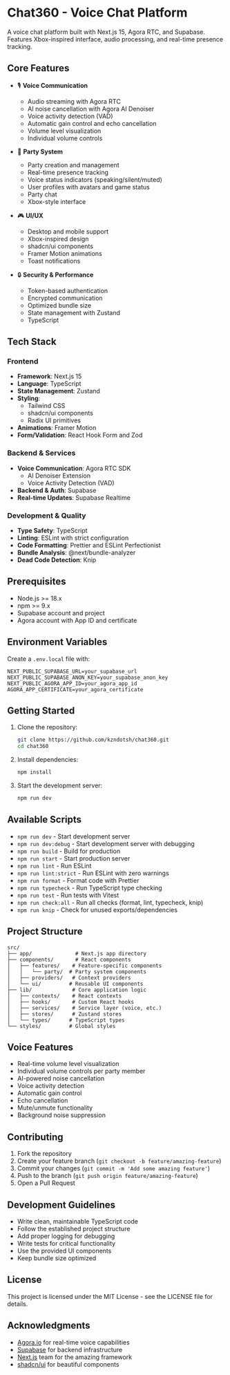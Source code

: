# Chat360 - Voice Chat Platform

A voice chat platform built with Next.js 15, Agora RTC, and Supabase. Features Xbox-inspired interface, audio processing, and real-time presence tracking.

## Core Features

- 🎙️ **Voice Communication**
  - Audio streaming with Agora RTC
  - AI noise cancellation with Agora AI Denoiser
  - Voice activity detection (VAD)
  - Automatic gain control and echo cancellation
  - Volume level visualization
  - Individual volume controls

- 👥 **Party System**
  - Party creation and management
  - Real-time presence tracking
  - Voice status indicators (speaking/silent/muted)
  - User profiles with avatars and game status
  - Party chat
  - Xbox-style interface

- 🎮 **UI/UX**
  - Desktop and mobile support
  - Xbox-inspired design
  - shadcn/ui components
  - Framer Motion animations
  - Toast notifications

- 🔒 **Security & Performance**
  - Token-based authentication
  - Encrypted communication
  - Optimized bundle size
  - State management with Zustand
  - TypeScript

## Tech Stack

### Frontend
- **Framework**: Next.js 15
- **Language**: TypeScript
- **State Management**: Zustand
- **Styling**:
  - Tailwind CSS
  - shadcn/ui components
  - Radix UI primitives
- **Animations**: Framer Motion
- **Form/Validation**: React Hook Form and Zod

### Backend & Services
- **Voice Communication**: Agora RTC SDK
  - AI Denoiser Extension
  - Voice Activity Detection (VAD)
- **Backend & Auth**: Supabase
- **Real-time Updates**: Supabase Realtime

### Development & Quality
- **Type Safety**: TypeScript
- **Linting**: ESLint with strict configuration
- **Code Formatting**: Prettier and ESLint Perfectionist
- **Bundle Analysis**: @next/bundle-analyzer
- **Dead Code Detection**: Knip

## Prerequisites

- Node.js >= 18.x
- npm >= 9.x
- Supabase account and project
- Agora account with App ID and certificate

## Environment Variables

Create a `.env.local` file with:

```env
NEXT_PUBLIC_SUPABASE_URL=your_supabase_url
NEXT_PUBLIC_SUPABASE_ANON_KEY=your_supabase_anon_key
NEXT_PUBLIC_AGORA_APP_ID=your_agora_app_id
AGORA_APP_CERTIFICATE=your_agora_certificate
```

## Getting Started

1. Clone the repository:
   ```bash
   git clone https://github.com/kzndotsh/chat360.git
   cd chat360
   ```

2. Install dependencies:
   ```bash
   npm install
   ```

3. Start the development server:
   ```bash
   npm run dev
   ```

## Available Scripts

- `npm run dev` - Start development server
- `npm run dev:debug` - Start development server with debugging
- `npm run build` - Build for production
- `npm run start` - Start production server
- `npm run lint` - Run ESLint
- `npm run lint:strict` - Run ESLint with zero warnings
- `npm run format` - Format code with Prettier
- `npm run typecheck` - Run TypeScript type checking
- `npm run test` - Run tests with Vitest
- `npm run check:all` - Run all checks (format, lint, typecheck, knip)
- `npm run knip` - Check for unused exports/dependencies

## Project Structure

```
src/
├── app/              # Next.js app directory
├── components/       # React components
│   ├── features/    # Feature-specific components
│   │   └── party/  # Party system components
│   ├── providers/   # Context providers
│   └── ui/         # Reusable UI components
├── lib/             # Core application logic
│   ├── contexts/    # React contexts
│   ├── hooks/       # Custom React hooks
│   ├── services/    # Service layer (voice, etc.)
│   ├── stores/      # Zustand stores
│   └── types/      # TypeScript types
└── styles/         # Global styles
```

## Voice Features

- Real-time volume level visualization
- Individual volume controls per party member
- AI-powered noise cancellation
- Voice activity detection
- Automatic gain control
- Echo cancellation
- Mute/unmute functionality
- Background noise suppression

## Contributing

1. Fork the repository
2. Create your feature branch (`git checkout -b feature/amazing-feature`)
3. Commit your changes (`git commit -m 'Add some amazing feature'`)
4. Push to the branch (`git push origin feature/amazing-feature`)
5. Open a Pull Request

## Development Guidelines

- Write clean, maintainable TypeScript code
- Follow the established project structure
- Add proper logging for debugging
- Write tests for critical functionality
- Use the provided UI components
- Keep bundle size optimized

## License

This project is licensed under the MIT License - see the LICENSE file for details.

## Acknowledgments

- [Agora.io](https://www.agora.io/) for real-time voice capabilities
- [Supabase](https://supabase.com/) for backend infrastructure
- [Next.js](https://nextjs.org/) team for the amazing framework
- [shadcn/ui](https://ui.shadcn.com/) for beautiful components
